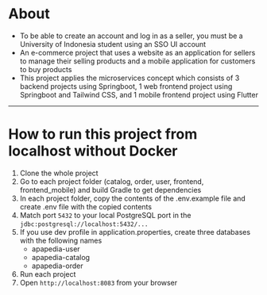 # About
- To be able to create an account and log in as a seller, you must be a University of Indonesia student using an SSO UI account
- An e-commerce project that uses a website as an application for sellers to manage their selling products and a mobile application for customers to buy products
- This project applies the microservices concept which consists of 3 backend projects using Springboot, 1 web frontend project using Springboot and Tailwind CSS, and 1 mobile frontend project using Flutter

---

# How to run this project from localhost without Docker
1. Clone the whole project 
2. Go to each project folder (catalog, order, user, frontend, frontend_mobile) and build Gradle to get dependencies
3. In each project folder, copy the contents of the .env.example file and create .env file with the copied contents
4. Match port `5432` to your local PostgreSQL port in the `jdbc:postgresql://localhost:5432/...`
5. If you use dev profile in application.properties, create three databases with the following names
   - apapedia-user
   - apapedia-catalog
   - apapedia-order
6. Run each project
7. Open `http://localhost:8083` from your browser